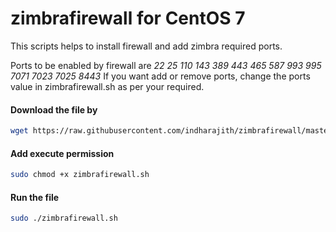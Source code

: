 # zimbrafirewall for CentOS 7

This scripts helps to install firewall and add zimbra required ports.

Ports to be enabled by firewall are *22 25 110 143 389 443 465 587 993 995 7071 7023 7025 8443*
If you want add or remove ports, change the ports value in zimbrafirewall.sh as per your required.


#### Download the file by
```bash
wget https://raw.githubusercontent.com/indharajith/zimbrafirewall/master/zimbrafirewall.sh
```

#### Add execute permission
```bash
sudo chmod +x zimbrafirewall.sh
```
#### Run the file
```bash
sudo ./zimbrafirewall.sh
```
